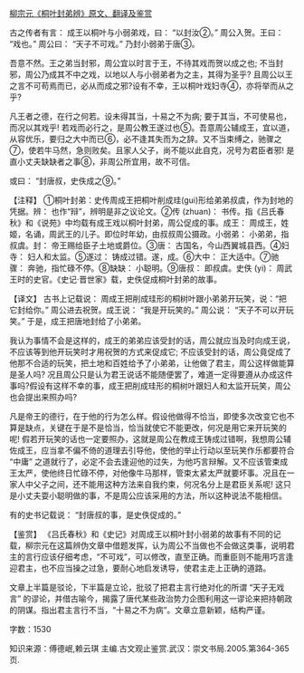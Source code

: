 [柳宗元《桐叶封弟辨》原文、翻译及鉴赏](https://www.vrrw.net/wx/14119.html)

古之传者有言： 成王以桐叶与小弱弟戏，曰： “以封汝②。” 周公入贺。王曰： “戏也。” 周公曰： “天子不可戏。” 乃封小弱弟于唐③。

吾意不然。王之弟当封邪，周公宜以时言于王，不待其戏而贺以成之也; 不当封邪，周公乃成其不中之戏，以地以人与小弱弟者为之主，其得为圣乎? 且周公以王之言不可苟焉而已，必从而成之邪?设有不幸，王以桐叶戏妇寺④，亦将举而从之乎?

凡王者之德，在行之何若。设未得其当，十易之不为病; 要于其当，不可使易也，而况以其戏乎! 若戏而必行之，是周公教王遂过也⑤。吾意周公辅成王，宜以道，从容优乐，要归之大中而已⑥，必不逢其失而为之辞。又不当束缚之，驰骤之⑦，使若牛马然，急则败矣。且家人父子，尚不能以此自克，况号为君臣者邪! 是直小丈夫缺缺者之事⑧，非周公所宜用，故不可信。

或曰： “封唐叔，史佚成之⑨。”

【注释】 ①桐叶封弟：史传周成王把桐叶削成珪(gui)形给弟弟叔虞，作为封地的凭据。辨： 也作“辩”，辨明是非之议论文。②传 (zhuan)： 书传。指《吕氏春秋》和《说苑》中均载有成王戏以桐叶封弟，周公促成的事。成王： 周成王，姓姬，名诵，周武王的儿子。即位时年幼，由叔叔周公摄政。小弱弟： 小弟弟，指叔虞。封： 帝王赐给臣子土地或爵位。③唐： 古国名，今山西翼城县西。④妇寺： 妇人和太监。⑤遂过： 铸成过错。遂，成。⑥大中： 正大适中。⑦驰骤： 奔驰，指忙碌不停。⑧缺缺： 小聪明。⑨唐叔： 即叔虞。史佚 (yi)： 周武王时的史官。《史记·晋世家》载，史佚促成桐叶封弟的故事。



【译文】 古书上记载说： 周成王把削成珪形的桐树叶跟小弟弟开玩笑，说：“把它封给你。” 周公进去祝贺。成王说： “我是开玩笑的。” 周公说： “天子不可以开玩笑。” 于是，成王把唐地封给了小弟弟。

我认为事情不会是这样的，成王的弟弟应该受封的话，周公就应当及时向成王说，不应该等到他开玩笑时才用祝贺的方式来促成它; 不应该受封的话，周公竟促成了他那不合适的玩笑，把土地和百姓给予了小弟弟，让他做了君主，周公这样做能算是圣人吗? 况且周公只是认为君王说话不能随便罢了，难道一定得要遵从办成这件事吗?假设有这样不幸的事，成王把削成珪形的桐树叶跟妇人和太监开玩笑，周公也会提出来照办吗?

凡是帝王的德行，在于他的行为怎么样。假设他做得不恰当，即使多次改变它也不算是缺点，关键在于是不是恰当，恰当就使它不能更改，何况是用它来开玩笑的呢! 假若开玩笑的话也一定要照办，这就是周公在教成王铸成过错啊，我想周公辅佐成王，应当拿不偏不倚的道理去引导他，使他的举止行动以至玩笑作乐都要符合 “中庸” 之道就行了，必定不会去逢迎他的过失，为他巧言辩解。又不应该管束成王太严，使他终日忙碌不停，对他像牛马那样，管束太紧太严就要坏事。况且在一家人中父子之间，还不能用这种方法来自我约束，何况名分上是君臣关系呢! 这只是小丈夫耍小聪明做的事，不是周公应该采用的方法，所以这种说法不能相信。

有的史书记载说： “封唐叔的事，是史佚促成的。”

【鉴赏】 《吕氏春秋》和《史记》对周成王以桐叶封小弱弟的故事有不同的记载，柳宗元在这篇辨伪文章中借题发挥，认为周公不当做也不会做这类事，说明君主的言行应该仔细考虑，“不可戏”，可以修改，直至正确。而重臣则不能用巧言逢迎君主，也不应当操之过急，要耐心地启发诱导，使君主走上正确的道路。

文章上半篇是驳论，下半篇是立论，批驳了把君主言行绝对化的所谓 “天子无戏言” 的谬论，并借古喻今，揭露了唐代某些政治势力企图利用这一谬论来把持朝政的阴谋。指出君主言行不当，“十易之不为病”。文章立意新颖，结构严谨。

字数：1530

知识来源：傅德岷,赖云琪 主编.古文观止鉴赏.武汉：崇文书局.2005.第364-365页.

